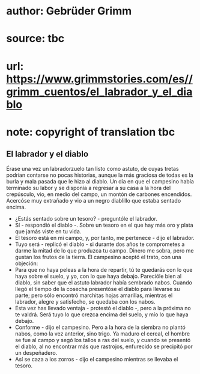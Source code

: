 # author: Gebrüder Grimm
# source: tbc
# url: https://www.grimmstories.com/es//grimm_cuentos/el_labrador_y_el_diablo
# note: copyright of translation tbc

## El labrador y el diablo 

Érase una vez un labradorzuelo tan listo como astuto, de cuyas tretas
podrían contarse no pocas historias, aunque la más graciosa de todas es
la burla y mala pasada que le hizo al diablo.
Un día en que el campesino había terminado su labor y se disponía a
regresar a su casa a la hora del crepúsculo, vio, en medio del campo, un
montón de carbones encendidos. Acercóse muy extrañado y vio a un negro
diablillo que estaba sentado encima.
- ¿Estás sentado sobre un tesoro? - preguntóle el labrador.
- Sí - respondió el diablo -. Sobre un tesoro en el que hay más oro y
plata que jamás viste en tu vida.
- El tesoro está en mi campo, y, por tanto, me pertenece - dijo el
labrador.
- Tuyo será - replicó el diablo - si durante dos años te comprometes a
darme la mitad de lo que produzca tu campo. Dinero me sobra, pero me
gustan los frutos de la tierra.
El campesino aceptó el trato, con una objeción:
- Para que no haya peleas a la hora de repartir, tú te quedarás con lo
que haya sobre el suelo, y yo, con lo que haya debajo.
Parecióle bien al diablo, sin saber que el astuto labrador había
sembrado nabos. Cuando llegó el tiempo de la cosecha presentóse el
diablo para llevarse su parte; pero sólo encontró marchitas hojas
amarillas, mientras el labrador, alegre y satisfecho, se quedaba con los
nabos.
- Esta vez has llevado ventaja - protestó el diablo -, pero a la próxima
no te valdrá. Será tuyo lo que crezca encima del suelo, y mío lo que
haya debajo.
- Conforme - dijo el campesino. Pero a la hora de la siembra no plantó
nabos, como la vez anterior, sino trigo. Ya maduro el cereal, el hombre
se fue al campo y segó los tallos a ras del suelo, y cuando se presentó
el diablo, al no encontrar más que rastrojos, enfurecido se precipitó
por un despeñadero.
- Así se caza a los zorros - dijo el campesino mientras se llevaba el
tesoro.
